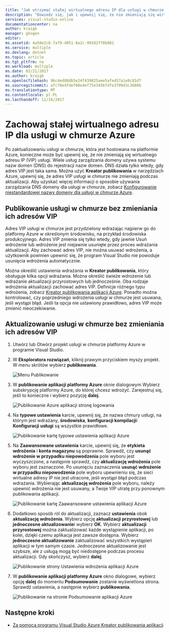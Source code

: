 ```yaml
---
title: "Jak utrzymać stałej wirtualnego adresu IP dla usługi w chmurze platformy Azure | Dokumentacja firmy Microsoft"
description: "Dowiedz się, jak i upewnij się, że nie zmieniają się wirtualnego adresu IP (VIP) usługi w chmurze Azure."
services: visual-studio-online
documentationcenter: na
author: kraigb
manager: ghogen
editor: 
ms.assetid: 4a58e2c6-7a79-4051-8a2c-99182ff8b881
ms.service: multiple
ms.devlang: dotnet
ms.topic: article
ms.tgt_pltfrm: na
ms.workload: multiple
ms.date: 03/21/2017
ms.author: kraigb
ms.openlocfilehash: 96c4ed88db5e24f439825aee5afe457a1e8c81d7
ms.sourcegitcommit: afc78e4fdef08e4ef75e3456fdfe3709d3c3680b
ms.translationtype: MT
ms.contentlocale: pl-PL
ms.lasthandoff: 11/16/2017
---
```

# <a name="retain-a-constant-virtual-ip-address-for-an-azure-cloud-service"></a>Zachowaj stałej wirtualnego adresu IP dla usługi w chmurze Azure
Po zaktualizowaniu usługi w chmurze, która jest hostowana na platformie Azure, konieczne może być upewnij się, że nie zmieniają się wirtualnego adresu IP (VIP) usługi. Wiele usług zarządzania domeny używa systemu nazw domen (DNS) do rejestracji nazw domen. DNS działa tylko wtedy, gdy adres VIP jest taka sama. Można użyć **Kreator publikowania** w narzędziach Azure, upewnij się, że adres VIP usługi w chmurze nie zmieniają podczas aktualizacji. Aby uzyskać więcej informacji o sposobie używania zarządzania DNS domeny dla usługi w chmurze, zobacz [Konfigurowanie niestandardowej nazwy domeny dla usługi w chmurze Azure](cloud-services/cloud-services-custom-domain-name-portal.md).

## <a name="publish-a-cloud-service-without-changing-its-vip"></a>Publikowanie usługi w chmurze bez zmieniania ich adresów VIP
Adres VIP usługi w chmurze jest przydzielony wdrażając najpierw go do platformy Azure w określonym środowisku, na przykład środowiska produkcyjnego. Adres VIP zmienia się tylko wtedy, gdy jawnie Usuń wdrożenie lub wdrożenie jest niejawnie usunięte przez proces wdrażania aktualizacji. Aby zachować adres VIP, nie można usuwać wdrożenia, a użytkownik powinien upewnić się, że program Visual Studio nie powoduje usunięcia wdrożenia automatycznie. 

Można określić ustawienia wdrażania w **Kreator publikowania**, który obsługuje kilka opcji wdrażania. Można określić świeże wdrożenie lub wdrażanie aktualizacji przyrostowych lub jednocześnie. Oba rodzaje wdrożenia aktualizacji zachować adres VIP. Definicje różnego typu wdrożenia, zobacz [Kreator publikowania aplikacji Azure](vs-azure-tools-publish-azure-application-wizard.md). Ponadto można kontrolować, czy poprzedniego wdrożenia usługi w chmurze jest usuwana, jeśli wystąpi błąd. Jeśli ta opcja nie ustawiony prawidłowo, adres VIP może zmienić nieoczekiwanie.

## <a name="update-a-cloud-service-without-changing-its-vip"></a>Aktualizowanie usługi w chmurze bez zmieniania ich adresów VIP
1. Utwórz lub Otwórz projekt usługi w chmurze platformy Azure w programie Visual Studio. 

2. W **Eksploratora rozwiązań**, kliknij prawym przyciskiem myszy projekt. W menu skrótów wybierz **publikowania**.

    ![Menu Publikowanie](./media/vs-azure-tools-cloud-service-retain-a-constant-virtual-ip-address/solution-explorer-publish-menu.png)

3. W **publikowanie aplikacji platformy Azure** oknie dialogowym Wybierz subskrypcję platformy Azure, do której chcesz wdrożyć. Zarejestruj się, jeśli to konieczne i wybierz pozycję **dalej**.

    ![Publikowanie Azure aplikacji stronę logowania](./media/vs-azure-tools-cloud-service-retain-a-constant-virtual-ip-address/azure-publish-signin.png)

4. Na **typowe ustawienia** karcie, upewnij się, że nazwa chmury usługi, na którym jest wdrażany, **środowiska**, **konfiguracji kompilacji**i **Konfiguracji usługi** są wszystkie prawidłowe.

    ![Publikowanie kartę typowe ustawienia aplikacji Azure](./media/vs-azure-tools-cloud-service-retain-a-constant-virtual-ip-address/azure-publish-common-settings.png)

5. Na **Zaawansowane ustawienia** karcie, upewnij się, że **etykieta wdrożenia** i **konta magazynu** są poprawne. Sprawdź, czy **usunąć wdrożenie w przypadku niepowodzenia** pole wyboru jest wyczyszczone, a następnie sprawdź, czy **aktualizację wdrożenia** pole wyboru jest zaznaczone. Po usunięciu zaznaczenia **usunąć wdrożenie w przypadku niepowodzenia** pole wyboru upewnieniu się, że sieci wirtualne adresy IP nie jest utracone, jeśli wystąpi błąd podczas wdrażania. Wybierając **aktualizację wdrożenia** pole wyboru, należy upewnić wdrożenia nie jest usuwany, a Twoje VIP utratę przy ponownym publikowania aplikacji. 

    ![Publikowanie kartę Zaawansowane ustawienia aplikacji Azure](./media/vs-azure-tools-cloud-service-retain-a-constant-virtual-ip-address/azure-publish-advanced-settings.png)

6. Dodatkowo sposób ról do aktualizacji, zaznacz **ustawienia** obok **aktualizację wdrożenia**. Wybierz opcję **aktualizacji przyrostowej** lub **jednoczesne aktualizowanie**i wybierz **OK**. Wybierz **aktualizacji przyrostowej** można zaktualizować każde wystąpienie aplikacji, po kolei, dzięki czemu aplikacja jest zawsze dostępna. Wybierz **jednoczesne aktualizowanie** zaktualizować wszystkich wystąpień aplikacji w tym samym czasie. Jednoczesne aktualizowanie jest szybsze, ale z usługą mogą być niedostępne podczas procesu aktualizacji. Gdy skończysz, wybierz **dalej**.

    ![Publikowanie strony Ustawienia wdrożenia aplikacji Azure](./media/vs-azure-tools-cloud-service-retain-a-constant-virtual-ip-address/azure-publish-deployment-update-settings.png)

7. W **publikowanie aplikacji platformy Azure** okno dialogowe, wybierz opcję **dalej** do momentu **Podsumowanie** zostanie wyświetlona strona. Sprawdź ustawienia, a następnie wybierz **publikowania**.
   
    ![Publikowanie na stronie Podsumowanie aplikacji Azure](./media/vs-azure-tools-cloud-service-retain-a-constant-virtual-ip-address/azure-publish-summary.png)

## <a name="next-steps"></a>Następne kroki
- [Za pomocą programu Visual Studio Azure Kreator publikowania aplikacji](vs-azure-tools-publish-azure-application-wizard.md)

